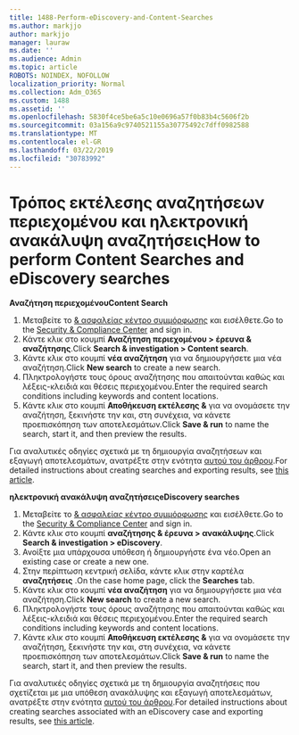 ```yaml
---
title: 1488-Perform-eDiscovery-and-Content-Searches
ms.author: markjjo
author: markjjo
manager: lauraw
ms.date: ''
ms.audience: Admin
ms.topic: article
ROBOTS: NOINDEX, NOFOLLOW
localization_priority: Normal
ms.collection: Adm_O365
ms.custom: 1488
ms.assetid: ''
ms.openlocfilehash: 5830f4ce5be6a5c10e0696a57f0b83b4c5606f2b
ms.sourcegitcommit: 03a156a9c9740521155a30775492c7dff0982588
ms.translationtype: MT
ms.contentlocale: el-GR
ms.lasthandoff: 03/22/2019
ms.locfileid: "30783992"
---
```

# <a name="how-to-perform-content-searches-and-ediscovery-searches"></a><span data-ttu-id="9fa6c-102">Τρόπος εκτέλεσης αναζητήσεων περιεχομένου και ηλεκτρονική ανακάλυψη αναζητήσεις</span><span class="sxs-lookup"><span data-stu-id="9fa6c-102">How to perform Content Searches and eDiscovery searches</span></span>

<span data-ttu-id="9fa6c-103">**Αναζήτηση περιεχομένου**</span><span class="sxs-lookup"><span data-stu-id="9fa6c-103">**Content Search**</span></span>

1. <span data-ttu-id="9fa6c-104">Μεταβείτε το [& ασφαλείας κέντρο συμμόρφωσης](https://protection.office.com) και εισέλθετε.</span><span class="sxs-lookup"><span data-stu-id="9fa6c-104">Go to the [Security & Compliance Center](https://protection.office.com) and sign in.</span></span>
2. <span data-ttu-id="9fa6c-105">Κάντε κλικ στο κουμπί **Αναζήτηση περιεχομένου > έρευνα & αναζήτησης**.</span><span class="sxs-lookup"><span data-stu-id="9fa6c-105">Click **Search & investigation > Content search**.</span></span>
3. <span data-ttu-id="9fa6c-106">Κάντε κλικ στο κουμπί **νέα αναζήτηση** για να δημιουργήσετε μια νέα αναζήτηση.</span><span class="sxs-lookup"><span data-stu-id="9fa6c-106">Click **New search** to create a new search.</span></span>
4. <span data-ttu-id="9fa6c-107">Πληκτρολογήστε τους όρους αναζήτησης που απαιτούνται καθώς και λέξεις-κλειδιά και θέσεις περιεχομένου.</span><span class="sxs-lookup"><span data-stu-id="9fa6c-107">Enter the required search conditions including keywords and content locations.</span></span>  
5. <span data-ttu-id="9fa6c-108">Κάντε κλικ στο κουμπί **Αποθήκευση εκτέλεσης &** για να ονομάσετε την αναζήτηση, ξεκινήστε την και, στη συνέχεια, να κάνετε προεπισκόπηση των αποτελεσμάτων.</span><span class="sxs-lookup"><span data-stu-id="9fa6c-108">Click **Save & run** to name the search, start it, and then preview the results.</span></span> 
 
<span data-ttu-id="9fa6c-109">Για αναλυτικές οδηγίες σχετικά με τη δημιουργία αναζητήσεων και εξαγωγή αποτελεσμάτων, ανατρέξτε στην ενότητα [αυτού του άρθρου](https://docs.microsoft.com/office365/securitycompliance/content-search).</span><span class="sxs-lookup"><span data-stu-id="9fa6c-109">For detailed instructions about creating searches and exporting results, see [this article](https://docs.microsoft.com/office365/securitycompliance/content-search).</span></span>

<span data-ttu-id="9fa6c-110">**ηλεκτρονική ανακάλυψη αναζητήσεις**</span><span class="sxs-lookup"><span data-stu-id="9fa6c-110">**eDiscovery searches**</span></span>

1. <span data-ttu-id="9fa6c-111">Μεταβείτε το [& ασφαλείας κέντρο συμμόρφωσης](https://protection.office.com) και εισέλθετε.</span><span class="sxs-lookup"><span data-stu-id="9fa6c-111">Go to the [Security & Compliance Center](https://protection.office.com) and sign in.</span></span>
2. <span data-ttu-id="9fa6c-112">Κάντε κλικ στο κουμπί **αναζήτησης & έρευνα > ανακάλυψης**.</span><span class="sxs-lookup"><span data-stu-id="9fa6c-112">Click **Search & investigation > eDiscovery**.</span></span>
3. <span data-ttu-id="9fa6c-113">Ανοίξτε μια υπάρχουσα υπόθεση ή δημιουργήστε ένα νέο.</span><span class="sxs-lookup"><span data-stu-id="9fa6c-113">Open an existing case or create a new one.</span></span>
4. <span data-ttu-id="9fa6c-114">Στην περίπτωση κεντρική σελίδα, κάντε κλικ στην καρτέλα **αναζητήσεις** .</span><span class="sxs-lookup"><span data-stu-id="9fa6c-114">On the case home page, click the **Searches** tab.</span></span>  
5. <span data-ttu-id="9fa6c-115">Κάντε κλικ στο κουμπί **νέα αναζήτηση** για να δημιουργήσετε μια νέα αναζήτηση.</span><span class="sxs-lookup"><span data-stu-id="9fa6c-115">Click **New search** to create a new search.</span></span>
6. <span data-ttu-id="9fa6c-116">Πληκτρολογήστε τους όρους αναζήτησης που απαιτούνται καθώς και λέξεις-κλειδιά και θέσεις περιεχομένου.</span><span class="sxs-lookup"><span data-stu-id="9fa6c-116">Enter the required search conditions including keywords and content locations.</span></span>  
7. <span data-ttu-id="9fa6c-117">Κάντε κλικ στο κουμπί **Αποθήκευση εκτέλεσης &** για να ονομάσετε την αναζήτηση, ξεκινήστε την και, στη συνέχεια, να κάνετε προεπισκόπηση των αποτελεσμάτων.</span><span class="sxs-lookup"><span data-stu-id="9fa6c-117">Click **Save & run** to name the search, start it, and then preview the results.</span></span>

<span data-ttu-id="9fa6c-118">Για αναλυτικές οδηγίες σχετικά με τη δημιουργία αναζητήσεις που σχετίζεται με μια υπόθεση ανακάλυψης και εξαγωγή αποτελεσμάτων, ανατρέξτε στην ενότητα [αυτού του άρθρου](https://docs.microsoft.com/office365/securitycompliance/ediscovery-cases).</span><span class="sxs-lookup"><span data-stu-id="9fa6c-118">For detailed instructions about creating searches associated with an eDiscovery case and exporting results, see [this article](https://docs.microsoft.com/office365/securitycompliance/ediscovery-cases).</span></span>